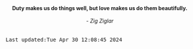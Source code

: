
<div align="center"><b><span>Duty makes us do things well, but love makes us do them beautifully.  </span></b><br><br><i> - Zig Ziglar</i></div>
<br><br><kbd>Last updated:Tue Apr 30 12:08:45 2024</kbd>